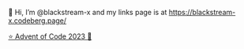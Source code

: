 👋 Hi, I’m @blackstream-x and my links page is at <https://blackstream-x.codeberg.page/>

[⭐ Advent of Code 2023 🎄](https://codeberg.org/blackstream-x/rust-aoc)

<!---
blackstream-x/blackstream-x is a ✨ special ✨ repository because its `README.md` (this file) appears on your GitHub profile.
You can click the Preview link to take a look at your changes.
--->
